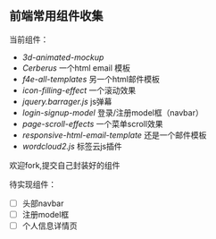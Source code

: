 ## 前端常用组件收集

当前组件：

* *3d-animated-mockup*
* *Cerberus* 一个html email 模板
* *f4e-all-templates* 另一个html邮件模板
* *icon-filling-effect* 一个滚动效果
* *jquery.barrager.js* js弹幕
* *login-signup-model* 登录/注册model框（navbar）
* *page-scroll-effects* 一个菜单scroll效果
* *responsive-html-email-template* 还是一个邮件模板
* *wordcloud2.js* 标签云js插件


欢迎fork,提交自己封装好的组件

待实现组件：

- [ ] 头部navbar
- [ ] 注册model框
- [ ] 个人信息详情页
